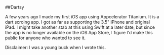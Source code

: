 ##Dartsy

A few years ago I made my first iOS app using Appcelerator Titanium. It is a dart scroing app. I got as far as
supporting the 3.5" iPhone and original iPad. I might take another stab at this using Swift at a later date, but since
the app is no longer available on the iOS App Store, I figure I'd make this public for anyone who wanted to see it.

Disclaimer: I was a young buck when I wrote this.
